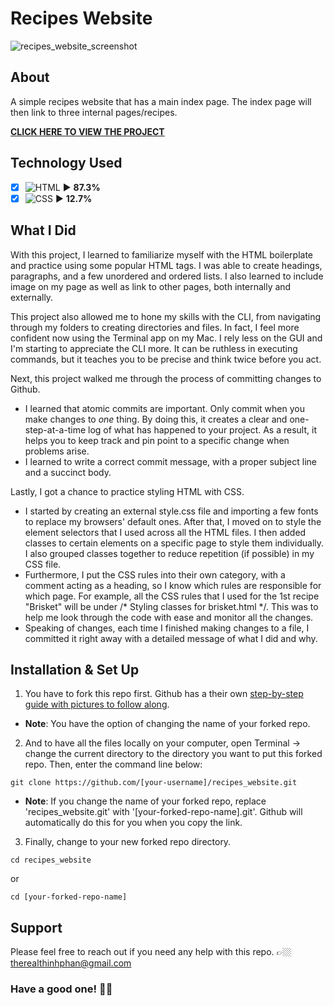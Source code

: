 # Recipes Website
![recipes_website_screenshot](https://user-images.githubusercontent.com/101987153/219883138-957f1030-121f-4d79-bc0b-6968e06ee595.JPG)

## About
A simple recipes website that has a main index page. The index page will then link to three internal pages/recipes.

**[CLICK HERE TO VIEW THE PROJECT](https://teephan91.github.io/recipes_website/)**

## Technology Used
- [x] ![HTML](https://img.shields.io/badge/-HTML-000?style=flat&logo=html5&logoColor=394148&color=fac60c) ► **87.3%** 
- [x] ![CSS](https://img.shields.io/badge/-CSS-000?style=flat&logo=css3&logoColor=394148&color=fac60c) ► **12.7%** 

## What I Did
With this project, I learned to familiarize myself with the HTML boilerplate and practice using some popular HTML tags. I was able to create headings, paragraphs, and a few unordered and ordered lists. I also learned to include image on my page as well as link to other pages, both internally and externally.

This project also allowed me to hone my skills with the CLI, from navigating through my folders to creating directories and files. In fact, I feel more confident now using the Terminal app on my Mac. I rely less on the GUI and I'm starting to appreciate the CLI more. It can be ruthless in executing commands, but it teaches you to be precise and think twice before you act.

Next, this project walked me through the process of committing changes to Github. 

- I learned that atomic commits are important. Only commit when you make changes to *one* thing. By doing this, it creates a clear and one-step-at-a-time log of what has happened to your project. As a result, it helps you to keep track and pin point to a specific change when problems arise.
- I learned to write a correct commit message, with a proper subject line and a succinct body.

Lastly, I got a chance to practice styling HTML with CSS. 

- I started by creating an external style.css file and importing a few fonts to replace my browsers' default ones. After that, I moved on to style the element selectors that I used across all the HTML files. I then added classes to certain elements on a specific page to style them individually. I also grouped classes together to reduce repetition (if possible) in my CSS file. 
- Furthermore, I put the CSS rules into their own category, with a comment acting as a heading, so I know which rules are responsible for which page. For example, all the CSS rules that I used for the 1st recipe "Brisket" will be under /* Styling classes for brisket.html */. This was to help me look through the code with ease and monitor all the changes. 
- Speaking of changes, each time I finished making changes to a file, I committed it right away with a detailed message of what I did and why.

## Installation & Set Up
1. You have to fork this repo first. Github has a their own [step-by-step guide with pictures to follow along](https://docs.github.com/en/get-started/quickstart/fork-a-repo#forking-a-repository).
- **Note**: You have the option of changing the name of your forked repo.
2. And to have all the files locally on your computer, open Terminal -> change the current directory to the directory you want to put this forked repo. Then, enter the command line below:
```
git clone https://github.com/[your-username]/recipes_website.git
```
- **Note**: If you change the name of your forked repo, replace 'recipes_website.git' with '[your-forked-repo-name].git'. Github will automatically do this for you when you copy the link.
3. Finally, change to your new forked repo directory.
```
cd recipes_website
```
or
```
cd [your-forked-repo-name]
```

## Support
Please feel free to reach out if you need any help with this repo. 👉🏼 therealthinhphan@gmail.com

### Have a good one! 👍🏼
